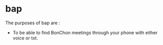 # bap

The purposes of bap are :
* To be able to find BonChon meetings through your phone with either voice or txt.
